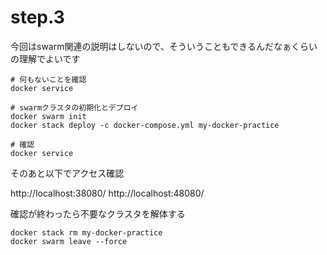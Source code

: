 # step.3

今回はswarm関連の説明はしないので、そういうこともできるんだなぁくらいの理解でよいです

    # 何もないことを確認
    docker service

    # swarmクラスタの初期化とデプロイ
    docker swarm init
    docker stack deploy -c docker-compose.yml my-docker-practice
    
    # 確認
    docker service

そのあと以下でアクセス確認

http://localhost:38080/
http://localhost:48080/

確認が終わったら不要なクラスタを解体する

    docker stack rm my-docker-practice
    docker swarm leave --force